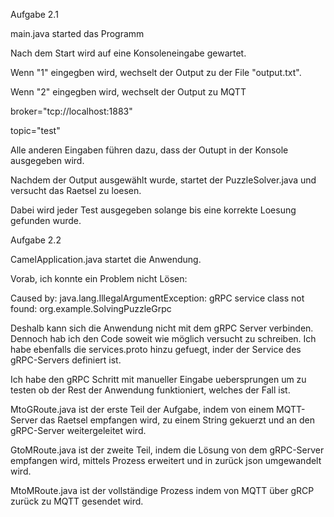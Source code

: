 Aufgabe 2.1

main.java started das Programm 

Nach dem Start wird auf eine Konsoleneingabe gewartet.

Wenn "1" eingegben wird, wechselt der Output zu der File "output.txt".

Wenn "2" eingegben wird, wechselt der Output zu MQTT

  broker="tcp://localhost:1883"
  
  topic="test"
  
Alle anderen Eingaben führen dazu, dass der Outupt in der Konsole ausgegeben wird.


Nachdem der Output ausgewählt wurde, startet der PuzzleSolver.java und versucht das Raetsel zu loesen.

Dabei wird jeder Test ausgegeben solange bis eine korrekte Loesung gefunden wurde.


Aufgabe 2.2

CamelApplication.java startet die Anwendung.

Vorab, ich konnte ein Problem nicht Lösen:

Caused by: java.lang.IllegalArgumentException: gRPC service class not found: org.example.SolvingPuzzleGrpc

Deshalb kann sich die Anwendung nicht mit dem gRPC Server verbinden. Dennoch hab ich den Code soweit wie möglich versucht zu schreiben. Ich habe ebenfalls die services.proto hinzu gefuegt, inder der Service des gRPC-Servers definiert ist.

Ich habe den gRPC Schritt mit manueller Eingabe uebersprungen um zu testen ob der Rest der Anwendung funktioniert, welches der Fall ist.

MtoGRoute.java ist der erste Teil der Aufgabe, indem von einem MQTT-Server das Raetsel empfangen wird, zu einem String gekuerzt und an den gRPC-Server weitergeleitet wird.

GtoMRoute.java ist der zweite Teil, indem die Lösung von dem gRPC-Server empfangen wird, mittels Prozess erweitert und in zurück json umgewandelt wird.

MtoMRoute.java ist der vollständige Prozess indem von MQTT über gRCP zurück zu MQTT gesendet wird.
